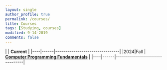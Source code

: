 ```yaml
---
layout: single
author_profile: true
permalink: /courses/
title: Courses
tags: [Studying, courses]
modified: 9-14-2019
comments: false
---
```



|           | **Current**                    |
|----|------|--------------------------------|
|2024|Fall  | **<a href="">Computer Programming Fundamentals</a>**         |
|----|------|--------------------------------|

